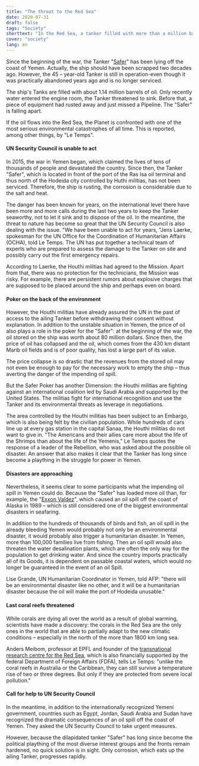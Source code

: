```yaml
---
title: "The threat to the Red Sea"
date: 2020-07-31
draft: false
tags: "Society"
shorttext: "In the Red Sea, a tanker filled with more than a million barrels of oil is falling apart. An environmental disaster threatens."
cover: "society"
lang: en
---
```


Since the beginning of the war, the Tanker "[Safer](https://www.bbc.com/news/world-middle-east-53417464 "Yemen: Decaying oil tanker in Red Sea threatens disaster")" has been lying off the coast of Yemen. Actually, the ship should have been scrapped two decades ago. However, the 45 – year-old Tanker is still in operation-even though it was practically abandoned years ago and is no longer serviced.

The ship's Tanks are filled with about 1.14 million barrels of oil. Only recently water entered the engine room, the Tanker threatened to sink. Before that, a piece of equipment had rusted away and just missed a Pipeline. The "Safer" is falling apart.

If the oil flows into the Red Sea, the Planet is confronted with one of the most serious environmental catastrophes of all time. This is reported, among other things, by "Le Temps".

#### UN Security Council is unable to act

In 2015, the war in Yemen began, which claimed the lives of tens of thousands of people and devastated the country. Since then, the Tanker "Safer", which is located in front of the port of the Ras Isa oil terminal and thus north of the Hodeida city controlled by Huthi militias, has not been serviced. Therefore, the ship is rusting, the corrosion is considerable due to the salt and heat.

The danger has been known for years, on the international level there have been more and more calls during the last two years to keep the Tanker seaworthy, not to let it sink and to dispose of the oil. In the meantime, the threat to nature has become so great that the UN Security Council is also dealing with the issue. "We have been unable to act for years, "Jens Laerke, spokesman for the UN Office for the Coordination of Humanitarian Affairs (OCHA), told Le Temps. The UN has put together a technical team of experts who are prepared to assess the damage to the Tanker on site and possibly carry out the first emergency repairs.

According to Laerke, the Houthi militias had agreed to the Mission. Apart from that, there was no protection for the technicians, the Mission was risky. For example, there are persistent rumors about explosive charges that are supposed to be placed around the ship and perhaps even on board.

#### Poker on the back of the environment

However, the Houthi militias have already assured the UN in the past of access to the ailing Tanker before withdrawing their consent without explanation. In addition to the unstable situation in Yemen, the price of oil also plays a role in the poker for the "Safer": at the beginning of the war, the oil stored on the ship was worth about 80 million dollars. Since then, the price of oil has collapsed and the oil, which comes from the 430 km distant Marib oil fields and is of poor quality, has lost a large part of its value.

The price collapse is so drastic that the revenues from the stored oil may not even be enough to pay for the necessary work to empty the ship – thus averting the danger of the impending oil spill.

But the Safer Poker has another Dimension: the Houthi militias are fighting against an international coalition led by Saudi Arabia and supported by the United States. The militias fight for international recognition and use the Tanker and its environmental threats as leverage in negotiations.

The area controlled by the Houthi militias has been subject to an Embargo, which is also being felt by the civilian population. While hundreds of cars line up at every gas station in the capital Sanaa, the Houthi militias do not want to give in. "The Americans and their allies care more about the life of the Shrimps than about the life of the Yemenis," Le Temps quotes the response of a leader of the Rebellion, who was asked about the possible oil disaster. An answer that also makes it clear that the Tanker has long since become a plaything in the struggle for power in Yemen.

#### Disasters are approaching

Nevertheless, it seems clear to some participants what the impending oil spill in Yemen could do. Because the "Safer" has loaded more oil than, for example, the "[Exxon Valdez](https://www.theatlantic.com/photo/2014/03/remembering-the-exxon-valdez-oil-spill/100703/ "Remembering the Exxon Valdez Oil Spill")", which caused an oil spill off the coast of Alaska in 1989 – which is still considered one of the biggest environmental disasters in seafaring.

In addition to the hundreds of thousands of birds and fish, an oil spill in the already bleeding Yemen would probably not only be an environmental disaster, it would probably also trigger a humanitarian disaster. In Yemen, more than 100,000 families live from fishing. Then an oil spill would also threaten the water desalination plants, which are often the only way for the population to get drinking water. And since the country imports practically all of its Goods, it is dependent on passable coastal waters, which would no longer be guaranteed in the event of an oil Spill.

Lise Grande, UN Humanitarian Coordinator in Yemen, told AFP: "there will be an environmental disaster like no other, and it will be a humanitarian disaster because the oil will make the port of Hodeida unusable."

#### Last coral reefs threatened

While corals are dying all over the world as a result of global warming, scientists have made a discovery: the corals in the Red Sea are the only ones in the world that are able to partially adapt to the new climatic conditions – especially in the north of the more than 1800 km long sea.

Anders Meibom, professor at EPFL and founder of the [transnational research centre for the Red Sea](https://actu.epfl.ch/news/a-research-center-to-protect-the-red-sea-ecosystem/ "A research center to protect the Red Sea ecosystem"), which is also financially supported by the federal Department of Foreign Affairs (FDFA), tells Le Temps: "unlike the coral reefs in Australia or the Caribbean, they can still survive a temperature rise of two or three degrees. But only if they are protected from severe local pollution."

#### Call for help to UN Security Council

In the meantime, in addition to the internationally recognized Yemeni government, countries such as Egypt, Jordan, Saudi Arabia and Sudan have recognized the dramatic consequences of an oil spill off the coast of Yemen. They asked the UN Security Council to take urgent measures.

However, because the dilapidated tanker "Safer" has long since become the political plaything of the most diverse interest groups and the fronts remain hardened, no quick solution is in sight. Only corrosion, which eats up the ailing Tanker, progresses rapidly.
